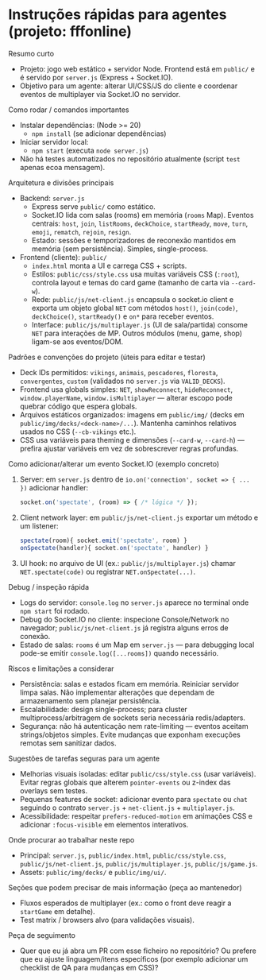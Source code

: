 # Instruções rápidas para agentes (projeto: fffonline)

Resumo curto
- Projeto: jogo web estático + servidor Node. Frontend está em `public/` e é servido por `server.js` (Express + Socket.IO).
- Objetivo para um agente: alterar UI/CSS/JS do cliente e coordenar eventos de multiplayer via Socket.IO no servidor.

Como rodar / comandos importantes
- Instalar dependências: (Node >= 20)
  - `npm install` (se adicionar dependências)
- Iniciar servidor local:
  - `npm start` (executa `node server.js`)
- Não há testes automatizados no repositório atualmente (script `test` apenas ecoa mensagem).

Arquitetura e divisões principais
- Backend: `server.js`
  - Express serve `public/` como estático.
  - Socket.IO lida com salas (rooms) em memória (`rooms` Map). Eventos centrais: `host`, `join`, `listRooms`, `deckChoice`, `startReady`, `move`, `turn`, `emoji`, `rematch`, `rejoin`, `resign`.
  - Estado: sessões e temporizadores de reconexão mantidos em memória (sem persistência). Simples, single-process.
- Frontend (cliente): `public/`
  - `index.html` monta a UI e carrega CSS + scripts.
  - Estilos: `public/css/style.css` usa muitas variáveis CSS (`:root`), controla layout e temas do card game (tamanho de carta via `--card-w`).
  - Rede: `public/js/net-client.js` encapsula o socket.io client e exporta um objeto global `NET` com métodos `host()`, `join(code)`, `deckChoice()`, `startReady()` e `on*` para receber eventos.
  - Interface: `public/js/multiplayer.js` (UI de sala/partida) consome `NET` para interações de MP. Outros módulos (menu, game, shop) ligam-se aos eventos/DOM.

Padrões e convenções do projeto (úteis para editar e testar)
- Deck IDs permitidos: `vikings`, `animais`, `pescadores`, `floresta`, `convergentes`, `custom` (validados no `server.js` via `VALID_DECKS`).
- Frontend usa globals simples: `NET`, `showReconnect`, `hideReconnect`, `window.playerName`, `window.isMultiplayer` — alterar escopo pode quebrar código que espera globals.
- Arquivos estáticos organizados: imagens em `public/img/` (decks em `public/img/decks/<deck-name>/...`). Mantenha caminhos relativos usados no CSS (`--cb-vikings` etc.).
- CSS usa variáveis para theming e dimensões (`--card-w`, `--card-h`) — prefira ajustar variáveis em vez de sobrescrever regras profundas.

Como adicionar/alterar um evento Socket.IO (exemplo concreto)
1. Server: em `server.js` dentro de `io.on('connection', socket => { ... })` adicionar handler:
   ```js
   socket.on('spectate', (room) => { /* lógica */ });
   ```
2. Client network layer: em `public/js/net-client.js` exportar um método e um listener:
   ```js
   spectate(room){ socket.emit('spectate', room) }
   onSpectate(handler){ socket.on('spectate', handler) }
   ```
3. UI hook: no arquivo de UI (ex.: `public/js/multiplayer.js`) chamar `NET.spectate(code)` ou registrar `NET.onSpectate(...)`.

Debug / inspeção rápida
- Logs do servidor: `console.log` no `server.js` aparece no terminal onde `npm start` foi rodado.
- Debug do Socket.IO no cliente: inspecione Console/Network no navegador; `public/js/net-client.js` já registra alguns erros de conexão.
- Estado de salas: `rooms` é um Map em `server.js` — para debugging local pode-se emitir `console.log([...rooms])` quando necessário.

Riscos e limitações a considerar
- Persistência: salas e estados ficam em memória. Reiniciar servidor limpa salas. Não implementar alterações que dependam de armazenamento sem planejar persistência.
- Escalabilidade: design single-process; para cluster multiprocess/arbitragem de sockets seria necessária redis/adapters.
- Segurança: não há autenticação nem rate-limiting — eventos aceitam strings/objetos simples. Evite mudanças que exponham execuções remotas sem sanitizar dados.

Sugestões de tarefas seguras para um agente
- Melhorias visuais isoladas: editar `public/css/style.css` (usar variáveis). Evitar regras globais que alterem `pointer-events` ou z-index das overlays sem testes.
- Pequenas features de socket: adicionar evento para `spectate` ou `chat` seguindo o contrato `server.js` + `net-client.js` + `multiplayer.js`.
- Acessibilidade: respeitar `prefers-reduced-motion` em animações CSS e adicionar `:focus-visible` em elementos interativos.

Onde procurar ao trabalhar neste repo
- Principal: `server.js`, `public/index.html`, `public/css/style.css`, `public/js/net-client.js`, `public/js/multiplayer.js`, `public/js/game.js`.
- Assets: `public/img/decks/` e `public/img/ui/`.

Seções que podem precisar de mais informação (peça ao mantenedor)
- Fluxos esperados de multiplayer (ex.: como o front deve reagir a `startGame` em detalhe).
- Test matrix / browsers alvo (para validações visuais).

Peça de seguimento
- Quer que eu já abra um PR com esse ficheiro no repositório? Ou prefere que eu ajuste linguagem/itens específicos (por exemplo adicionar um checklist de QA para mudanças em CSS)?

